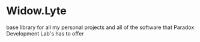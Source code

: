 # Widow.Lyte
base library for all my personal projects and all of the software that Paradox Development Lab's has to offer
